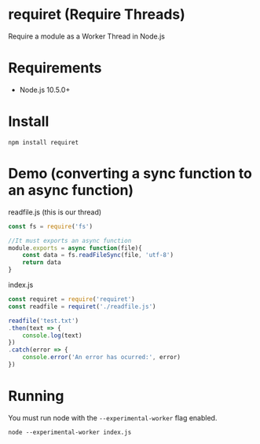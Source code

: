 # requiret (Require Threads)
Require a module as a Worker Thread in Node.js

# Requirements

- Node.js 10.5.0+

# Install
```
npm install requiret
```

# Demo (converting a sync function to an async function)

readfile.js (this is our thread)

```javascript
const fs = require('fs')

//It must exports an async function
module.exports = async function(file){
	const data = fs.readFileSync(file, 'utf-8')
	return data
}
```

index.js
```javascript
const requiret = require('requiret')
const readfile = requiret('./readfile.js')

readfile('test.txt')
.then(text => {
	console.log(text)
})
.catch(error => {
	console.error('An error has ocurred:', error)
})
```

# Running
You must run node with the `--experimental-worker` flag enabled.

```
node --experimental-worker index.js
```
